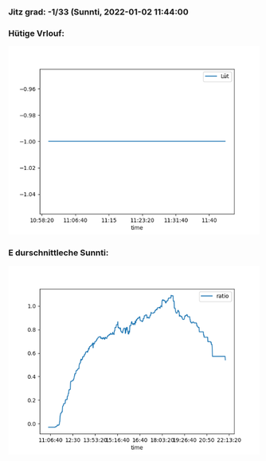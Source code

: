 ### Jitz grad: -1/33 (Sunnti, 2022-01-02 11:44:00

### Hütige Vrlouf:
![Graph](Today.png)

### E durschnittleche Sunnti:
![Graph](Sunnti.png)